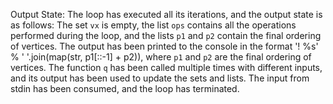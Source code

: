 Output State: The loop has executed all its iterations, and the output state is as follows: The set `vx` is empty, the list `ops` contains all the operations performed during the loop, and the lists `p1` and `p2` contain the final ordering of vertices. The output has been printed to the console in the format '! %s' % ' '.join(map(str, p1[::-1] + p2)), where `p1` and `p2` are the final ordering of vertices. The function `q` has been called multiple times with different inputs, and its output has been used to update the sets and lists. The input from stdin has been consumed, and the loop has terminated.